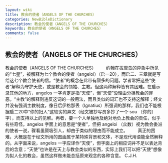 ```yaml
---
layout: wiki
title: 教会的使者（ANGELS OF THE CHURCHES）
categories: NewBibleDictionary
description: 教会的使者（ANGELS OF THE CHURCHES）
keywords: 教会的使者（ANGELS OF THE CHURCHES）
comments: false
---
```


## 教会的使者（ANGELS OF THE CHURCHES）



教会的使者（ANGELS OF THE CHURCHES）
　　约翰在拔摩岛的异象中所见的“七星”，被解释为七个教会的使者（angeloi）（启一20），而启二、三章就是写给这七个教会使者的信。“使者”的概念在此带有颇多的问题。学者常把这些“使者”解释为守护天使，或是教会的领袖、主教。但这两种解释皆有其困难。在启示录其他的地方，angelos 一字肯定是指“天使”，但“天使”没理由分担教会的罪恶。“主教”的解释则违反这词的一般用法，而且类似的词汇也不支持这解释；经文并没有强调主教制度，像日后伊格那丢（Ignatius）所强调的那样，我们也不能根据启二20中“你的妇人”这较劣的异文（经文被抄写员多抄了一个 sou
〔你的〕字），而支持以上的见解。再者，要一个人单独地及绝对地负上教会的责任，似乎有些奇怪。angelos 字面上的意思是“使者”，但把 angeloi （众数）视为教会委派的使者一说，骤看虽颇吸引人，却由于类似的理由而不能成立。
　　真正的困难，大概是在于经文所用的图画属于某特殊背景和文体，不是现代用语能全然解释的。从字面来说，angelos 一字应译作“天使”，但字面上的相应词并不足以表达背后的含意；“天使”也许是在天上与教会类似的东西，实际上我们可以把“天使”想像为拟人化的教会，虽然这样做未能总括原来观念的各种含意。
C.J.H.



